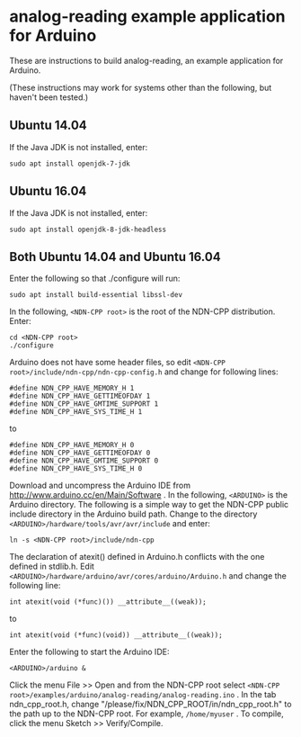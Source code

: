 analog-reading example application for Arduino
==============================================

These are instructions to build analog-reading, an example application for Arduino.

(These instructions may work for systems other than the following, but haven't been tested.)

## Ubuntu 14.04

If the Java JDK is not installed, enter:

    sudo apt install openjdk-7-jdk

## Ubuntu 16.04

If the Java JDK is not installed, enter:

    sudo apt install openjdk-8-jdk-headless

## Both Ubuntu 14.04 and Ubuntu 16.04

Enter the following so that ./configure will run:

    sudo apt install build-essential libssl-dev

In the following, `<NDN-CPP root>` is the root of the NDN-CPP distribution.
Enter:

    cd <NDN-CPP root>
    ./configure

Arduino does not have some header files, so edit `<NDN-CPP root>/include/ndn-cpp/ndn-cpp-config.h`
and change for following lines:

    #define NDN_CPP_HAVE_MEMORY_H 1
    #define NDN_CPP_HAVE_GETTIMEOFDAY 1
    #define NDN_CPP_HAVE_GMTIME_SUPPORT 1
    #define NDN_CPP_HAVE_SYS_TIME_H 1

to

    #define NDN_CPP_HAVE_MEMORY_H 0
    #define NDN_CPP_HAVE_GETTIMEOFDAY 0
    #define NDN_CPP_HAVE_GMTIME_SUPPORT 0
    #define NDN_CPP_HAVE_SYS_TIME_H 0

Download and uncompress the Arduino IDE from http://www.arduino.cc/en/Main/Software .
In the following, `<ARDUINO>` is the Arduino directory.
The following is a simple way to get the NDN-CPP public include directory in the
Arduino build path. Change to the directory `<ARDUINO>/hardware/tools/avr/avr/include`
and enter:

    ln -s <NDN-CPP root>/include/ndn-cpp

The declaration of atexit() defined in Arduino.h conflicts with the one defined in stdlib.h. Edit
`<ARDUINO>/hardware/arduino/avr/cores/arduino/Arduino.h` and change the following line:

    int atexit(void (*func)()) __attribute__((weak));

to

    int atexit(void (*func)(void)) __attribute__((weak));

Enter the following to start the Arduino IDE:

    <ARDUINO>/arduino &

Click the menu File >> Open and from the NDN-CPP root select 
`<NDN-CPP root>/examples/arduino/analog-reading/analog-reading.ino` .
In the tab ndn_cpp_root.h, change "/please/fix/NDN_CPP_ROOT/in/ndn_cpp_root.h" to
the path up to the NDN-CPP root. For example, `/home/myuser` .
To compile, click the menu Sketch >> Verify/Compile.
